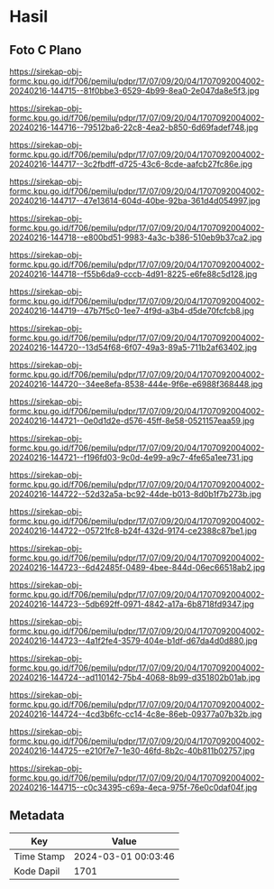 # Hasil

## Foto C Plano

https://sirekap-obj-formc.kpu.go.id/f706/pemilu/pdpr/17/07/09/20/04/1707092004002-20240216-144715--81f0bbe3-6529-4b99-8ea0-2e047da8e5f3.jpg

https://sirekap-obj-formc.kpu.go.id/f706/pemilu/pdpr/17/07/09/20/04/1707092004002-20240216-144716--79512ba6-22c8-4ea2-b850-6d69fadef748.jpg

https://sirekap-obj-formc.kpu.go.id/f706/pemilu/pdpr/17/07/09/20/04/1707092004002-20240216-144717--3c2fbdff-d725-43c6-8cde-aafcb27fc86e.jpg

https://sirekap-obj-formc.kpu.go.id/f706/pemilu/pdpr/17/07/09/20/04/1707092004002-20240216-144717--47e13614-604d-40be-92ba-361d4d054997.jpg

https://sirekap-obj-formc.kpu.go.id/f706/pemilu/pdpr/17/07/09/20/04/1707092004002-20240216-144718--e800bd51-9983-4a3c-b386-510eb9b37ca2.jpg

https://sirekap-obj-formc.kpu.go.id/f706/pemilu/pdpr/17/07/09/20/04/1707092004002-20240216-144718--f55b6da9-cccb-4d91-8225-e6fe88c5d128.jpg

https://sirekap-obj-formc.kpu.go.id/f706/pemilu/pdpr/17/07/09/20/04/1707092004002-20240216-144719--47b7f5c0-1ee7-4f9d-a3b4-d5de70fcfcb8.jpg

https://sirekap-obj-formc.kpu.go.id/f706/pemilu/pdpr/17/07/09/20/04/1707092004002-20240216-144720--13d54f68-6f07-49a3-89a5-711b2af63402.jpg

https://sirekap-obj-formc.kpu.go.id/f706/pemilu/pdpr/17/07/09/20/04/1707092004002-20240216-144720--34ee8efa-8538-444e-9f6e-e6988f368448.jpg

https://sirekap-obj-formc.kpu.go.id/f706/pemilu/pdpr/17/07/09/20/04/1707092004002-20240216-144721--0e0d1d2e-d576-45ff-8e58-0521157eaa59.jpg

https://sirekap-obj-formc.kpu.go.id/f706/pemilu/pdpr/17/07/09/20/04/1707092004002-20240216-144721--f196fd03-9c0d-4e99-a9c7-4fe65a1ee731.jpg

https://sirekap-obj-formc.kpu.go.id/f706/pemilu/pdpr/17/07/09/20/04/1707092004002-20240216-144722--52d32a5a-bc92-44de-b013-8d0b1f7b273b.jpg

https://sirekap-obj-formc.kpu.go.id/f706/pemilu/pdpr/17/07/09/20/04/1707092004002-20240216-144722--05721fc8-b24f-432d-9174-ce2388c87be1.jpg

https://sirekap-obj-formc.kpu.go.id/f706/pemilu/pdpr/17/07/09/20/04/1707092004002-20240216-144723--6d42485f-0489-4bee-844d-06ec66518ab2.jpg

https://sirekap-obj-formc.kpu.go.id/f706/pemilu/pdpr/17/07/09/20/04/1707092004002-20240216-144723--5db692ff-0971-4842-a17a-6b8718fd9347.jpg

https://sirekap-obj-formc.kpu.go.id/f706/pemilu/pdpr/17/07/09/20/04/1707092004002-20240216-144723--4a1f2fe4-3579-404e-b1df-d67da4d0d880.jpg

https://sirekap-obj-formc.kpu.go.id/f706/pemilu/pdpr/17/07/09/20/04/1707092004002-20240216-144724--ad110142-75b4-4068-8b99-d351802b01ab.jpg

https://sirekap-obj-formc.kpu.go.id/f706/pemilu/pdpr/17/07/09/20/04/1707092004002-20240216-144724--4cd3b6fc-cc14-4c8e-86eb-09377a07b32b.jpg

https://sirekap-obj-formc.kpu.go.id/f706/pemilu/pdpr/17/07/09/20/04/1707092004002-20240216-144725--e210f7e7-1e30-46fd-8b2c-40b811b02757.jpg

https://sirekap-obj-formc.kpu.go.id/f706/pemilu/pdpr/17/07/09/20/04/1707092004002-20240216-144715--c0c34395-c69a-4eca-975f-76e0c0daf04f.jpg


## Metadata

| Key        | Value               |
| ---------- | ------------------- |
| Time Stamp | 2024-03-01 00:03:46 |
| Kode Dapil | 1701                |



